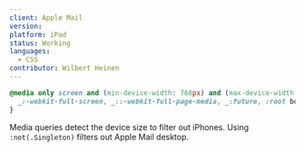 ```yaml
---
client: Apple Mail
version:
platform: iPad
status: Working
languages:
  - CSS
contributor: Wilbert Heinen
---
```


```css
@media only screen and (min-device-width: 768px) and (max-device-width: 1024px) and (-webkit-min-device-pixel-ratio: 2), (min-resolution: 2dppx) and (hover: none){
  _:-webkit-full-screen, _::-webkit-full-page-media, _:future, :root body:not(.Singleton) .foo {}
}
```

Media queries detect the device size to filter out iPhones. Using `:not(.Singleton)` filters out Apple Mail desktop.
